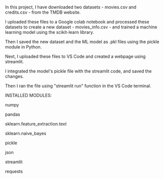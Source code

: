 In this project, I have downloaded two datasets - movies.csv and credits.csv - from the TMDB website.

I uploaded these files to a Google colab notebook and processed these datasets to create a new dataset - movies_info.csv - and trained a machine learning model using the scikit-learn library.

Then I saved the new dataset and the ML model as .pkl files using the pickle module in Python.

Next, I uploaded these files to VS Code and created a webpage using streamlit.

I integrated the model's pickle file with the streamlit code, and saved the changes.

Then I ran the file using "streamlit run" function in the VS Code terminal.

INSTALLED MODULES:

numpy

pandas

sklearn.feature_extraction.text

sklearn.naive_bayes

pickle

json

streamlit

requests
